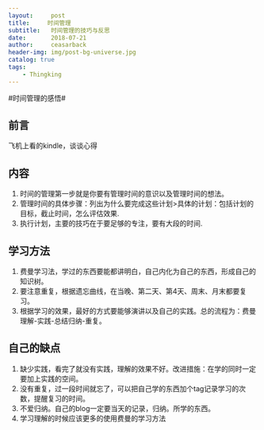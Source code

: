 ```yaml
---
layout:     post
title:     时间管理
subtitle:   时间管理的技巧与反思
date:       2018-07-21
author:     ceasarback
header-img: img/post-bg-universe.jpg
catalog: true
tags:
    - Thingking
---
```

#时间管理的感悟#

## 前言

飞机上看的kindle，谈谈心得


## 内容
1. 时间的管理第一步就是你要有管理时间的意识以及管理时间的想法。
2. 管理时间的具体步骤：列出为什么要完成这些计划>具体的计划：包括计划的目标，截止时间，怎么评估效果.
3. 执行计划，主要的技巧在于要足够的专注，要有大段的时间.

## 学习方法
1. 费曼学习法，学过的东西要能都讲明白，自己内化为自己的东西，形成自己的知识树。
2. 要注意重复，根据遗忘曲线，在当晚、第二天、第4天、周末、月末都要复习。
3. 根据学习的效果，最好的方式要能够演讲以及自己的实践。总的流程为：费曼理解-实践-总结归纳-重复。

## 自己的缺点

1. 缺少实践，看完了就没有实践，理解的效果不好。改进措施：在学的同时一定要加上实践的空间。
2. 没有重复，过一段时间就忘了，可以把自己学的东西加个tag记录学习的次数，提醒复习的时间。
3. 不爱归纳。自己的blog一定要当天的记录，归纳。所学的东西。
4. 学习理解的时候应该更多的使用费曼的学习方法



